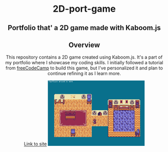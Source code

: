 <div style="text-align:center;">
<h1>2D-port-game</h1>
<h2> Portfolio that' a 2D game made with Kaboom.js</h2>

## Overview
This repository contains a 2D game created using Kaboom.js. It's a part of my portfolio where I showcase my coding skills. I initially followed a tutorial from [freeCodeCamp](https://www.youtube.com/watch?v=wy_fSStEgMs&t=1s) to build this game, but I've personalized it and plan to continue refining it as I learn more.

[Link to site](https://karl-young.github.io/2D-port-game/)
  <img src="./public/2D-Port-Game.png" width="60%" height="60%">
</div>
